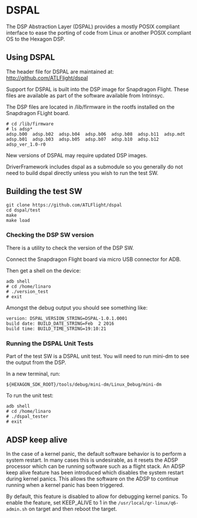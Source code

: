 # DSPAL

The DSP Abstraction Layer (DSPAL) provides a mostly POSIX compliant
interface to ease the porting of code from Linux or another POSIX
compliant OS to the Hexagon DSP.

## Using DSPAL

The header file for DSPAL are maintained at: http://github.com/ATLFlight/dspal

Support for DSPAL is built into the DSP image for Snapdragon Flight.
These files are available as part of the software available from Intrinsyc.

The DSP files are located in /lib/firmware in the rootfs installed on the
Snapdragon FLight board.

```
# cd /lib/firmware
# ls adsp*
adsp.b00  adsp.b02  adsp.b04  adsp.b06  adsp.b08  adsp.b11  adsp.mdt
adsp.b01  adsp.b03  adsp.b05  adsp.b07  adsp.b10  adsp.b12  adsp_ver_1.0-r0
```

New versions of DSPAL may require updated DSP images.

DriverFramework includes dspal as a submodule so you generally do not need to
build dspal directly unless you wish to run the test SW.

## Building the test SW

```
git clone https://github.com/ATLFlight/dspal
cd dspal/test
make
make load
```

### Checking the DSP SW version

There is a utility to check the version of the DSP SW.

Connect the Snapdragon Flight board via micro USB connector for ADB.

Then get a shell on the device:

```
adb shell
# cd /home/linaro
# ./version_test
# exit
```

Amongst the debug output you should see something like:

```
version: DSPAL_VERSION_STRING=DSPAL-1.0.1.0001
build date: BUILD_DATE_STRING=Feb  2 2016
build time: BUILD_TIME_STRING=19:10:21
```

### Running the DSPAL Unit Tests

Part of the test SW is a DSPAL unit test. You will need to run mini-dm
to see the output from the DSP.

In a new terminal, run:
```
${HEXAGON_SDK_ROOT}/tools/debug/mini-dm/Linux_Debug/mini-dm
```

To run the unit test:

```
adb shell
# cd /home/linaro
# ./dspal_tester
# exit
```

## ADSP keep alive
In the case of a kernel panic, the default software behavior is to perform a system restart. In many cases this is undesirable, as it resets the ADSP processor which can be running software such as a flight stack. An ADSP keep alive feature has been introduced which disables the system restart during kernel panics. This allows the software on the ADSP to continue running when a kernel panic has been triggered.

By default, this feature is disabled to allow for debugging kernel panics. To enable the feature, set KEEP_ALIVE to 1 in the ```/usr/local/qr-linux/q6-admin.sh``` on target and then reboot the target.

